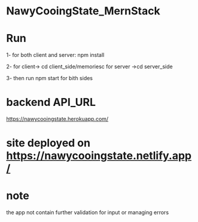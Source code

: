 # NawyCooingState_MernStack

# Run
1- for both client and server:
    npm install
    
2- for client-> cd client_side/memoriesc
   for server ->cd server_side
   
3- then run npm start for bith sides 


# backend API_URL

https://nawycooingstate.herokuapp.com/

# site deployed on https://nawycooingstate.netlify.app/

# note 
 the app not contain further validation for input or managing errors
